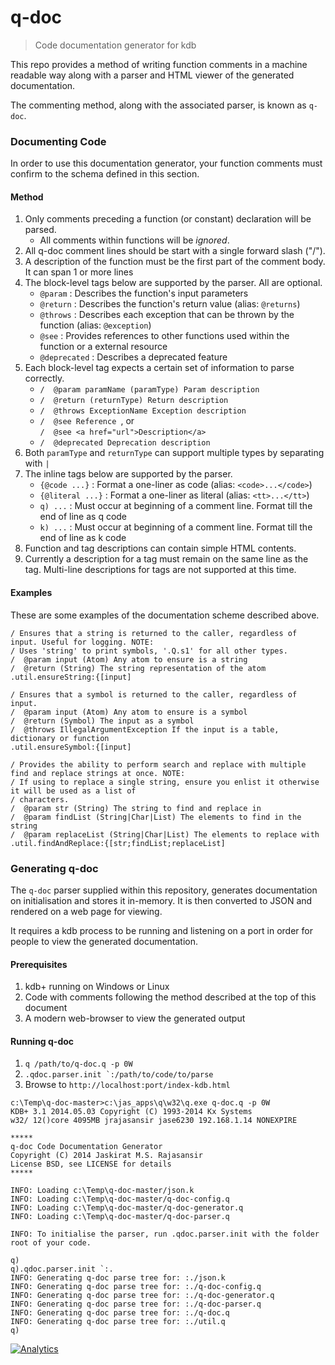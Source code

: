 q-doc
=====

> Code documentation generator for kdb 

This repo provides a method of writing function comments in a machine readable way along with a parser and HTML viewer of the generated documentation. 

The commenting method, along with the associated parser, is known as `q-doc`.

### Documenting Code

In order to use this documentation generator, your function comments must confirm to the schema defined in this section.

#### Method

1. Only comments preceding a function (or constant) declaration will be parsed.
   * All comments within functions will be *ignored*.
2. All q-doc comment lines should be start with a single forward slash ("/").
3. A description of the function must be the first part of the comment body. It can span 1 or more lines
4. The block-level tags below are supported by the parser. All are optional.
   * `@param` : Describes the function's input parameters
   * `@return` : Describes the function's return value (alias: `@returns`)
   * `@throws` : Describes each exception that can be thrown by the function (alias: `@exception`)
   * `@see` : Provides references to other functions used within the function or a external resource
   * `@deprecated` : Describes a deprecated feature
5. Each block-level tag expects a certain set of information to parse correctly.
   * `/  @param paramName (paramType) Param description `
   * `/  @return (returnType) Return description `
   * `/  @throws ExceptionName Exception description `
   * `/  @see Reference `, or  
     `/  @see <a href="url">Description</a> `
   * `/  @deprecated Deprecation description `
6. Both `paramType` and `returnType` can support multiple types by separating with `|`
7. The inline tags below are supported by the parser.
   * `{@code ...}` : Format a one-liner as code (alias: `<code>...</code>`)
   * `{@literal ...}` : Format a one-liner as literal (alias: `<tt>...</tt>`)
   * `q) ...` : Must occur at beginning of a comment line. Format till the end of line as q code
   * `k) ...` : Must occur at beginning of a comment line. Format till the end of line as k code
8. Function and tag descriptions can contain simple HTML contents.
9. Currently a description for a tag must remain on the same line as the tag. Multi-line descriptions for tags are not supported at this time.

#### Examples

These are some examples of the documentation scheme described above.

```
/ Ensures that a string is returned to the caller, regardless of input. Useful for logging. NOTE:
/ Uses 'string' to print symbols, '.Q.s1' for all other types.
/  @param input (Atom) Any atom to ensure is a string
/  @return (String) The string representation of the atom
.util.ensureString:{[input]
```

```
/ Ensures that a symbol is returned to the caller, regardless of input.
/  @param input (Atom) Any atom to ensure is a symbol
/  @return (Symbol) The input as a symbol
/  @throws IllegalArgumentException If the input is a table, dictionary or function
.util.ensureSymbol:{[input]
```

```
/ Provides the ability to perform search and replace with multiple find and replace strings at once. NOTE: 
/ If using to replace a single string, ensure you enlist it otherwise it will be used as a list of
/ characters.
/  @param str (String) The string to find and replace in
/  @param findList (String|Char|List) The elements to find in the string
/  @param replaceList (String|Char|List) The elements to replace with
.util.findAndReplace:{[str;findList;replaceList]
```

### Generating q-doc 

The `q-doc` parser supplied within this repository, generates documentation on initialisation and stores it in-memory. It is then converted to JSON and rendered on a web page for viewing.

It requires a kdb process to be running and listening on a port in order for people to view the generated documentation.

#### Prerequisites

1. kdb+ running on Windows or Linux
2. Code with comments following the method described at the top of this document
3. A modern web-browser to view the generated output

#### Running q-doc

1. `q /path/to/q-doc.q -p 0W`
2. ``.qdoc.parser.init `:/path/to/code/to/parse``
3. Browse to `http://localhost:port/index-kdb.html`

```
c:\Temp\q-doc-master>c:\jas_apps\q\w32\q.exe q-doc.q -p 0W
KDB+ 3.1 2014.05.03 Copyright (C) 1993-2014 Kx Systems
w32/ 12()core 4095MB jrajasansir jase6230 192.168.1.14 NONEXPIRE

*****
q-doc Code Documentation Generator
Copyright (C) 2014 Jaskirat M.S. Rajasansir
License BSD, see LICENSE for details
*****

INFO: Loading c:\Temp\q-doc-master/json.k
INFO: Loading c:\Temp\q-doc-master/q-doc-config.q
INFO: Loading c:\Temp\q-doc-master/q-doc-generator.q
INFO: Loading c:\Temp\q-doc-master/q-doc-parser.q

INFO: To initialise the parser, run .qdoc.parser.init with the folder root of your code.

q)
q).qdoc.parser.init `:.
INFO: Generating q-doc parse tree for: :./json.k
INFO: Generating q-doc parse tree for: :./q-doc-config.q
INFO: Generating q-doc parse tree for: :./q-doc-generator.q
INFO: Generating q-doc parse tree for: :./q-doc-parser.q
INFO: Generating q-doc parse tree for: :./q-doc.q
INFO: Generating q-doc parse tree for: :./util.q
q)
```


[![Analytics](https://ga-beacon.appspot.com/UA-54104883-5/q-doc/README)](https://github.com/jasraj/q-doc)
